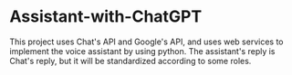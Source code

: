 # Assistant-with-ChatGPT
This project uses Chat's API and Google's API, and uses web services to implement the voice assistant by using python. The assistant's reply is Chat's reply, but it will be standardized according to some roles.
